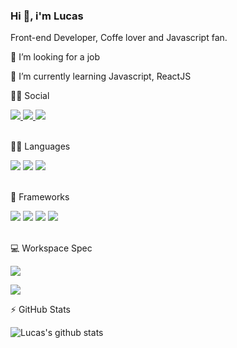 ### Hi 👋, i'm Lucas

Front-end Developer, Coffe lover and Javascript fan.

👯 I’m looking for a job

🌱 I’m currently learning Javascript, ReactJS

👨👩 Social
<div style:align:right>
  <a href = "https://www.linkedin.com/in/lucaswander/">
    <img src = "https://img.shields.io/badge/lucaswander-%230077B5.svg?&style=&logo=linkedin&logoColor=white">
  </a>
  <a href = "https://www.instagram.com/lucaswander/">
    <img src = "https://img.shields.io/badge/lucaswander-%23E4405F.svg?&style=&logo=instagram&logoColor=white">
  </a>
  <a href = "https://www.facebook.com/lucas.wandermurem">
    <img src = "https://img.shields.io/badge/lucas.wandermurem-%231877F2.svg?&style=&logo=facebook&logoColor=white">
  </a>
</div><br>

👩‍💻 Languages
<div style:align-right>
  <img src = "https://img.shields.io/badge/HTML5-E34F26?style=&logo=html5&logoColor=white">
  <img src = "https://img.shields.io/badge/CSS3-1572B6?style=&logo=css3&logoColor=white">
  <img src = "https://img.shields.io/badge/JavaScript-F7DF1E?style=&logo=javascript&logoColor=black">
</div><br> 
 
  🚀 Frameworks 
<div style:align-right>
  <img src = "https://img.shields.io/badge/Node.js-43853D?style=&logo=node-dot-js&logoColor=white">
  <img src = "https://img.shields.io/badge/npm-CB3837?style=&logo=npm&logoColor=white">
  <img src = "https://img.shields.io/badge/Yarn-2C8EBB?style=&logo=yarn&logoColor=white">
  <img src = "https://img.shields.io/badge/Git-F05032?style=&logo=git&logoColor=white">
</div><br>

💻 Workspace Spec <br>

<img src = "https://img.shields.io/badge/NVIDIA-GTX1060-76B900?style=&logo=nvidia&logoColor=white"><br>

<img src = "https://img.shields.io/badge/AMD-Ryzen_5_1600-ED1C24?style=&logo=amd&logoColor=white">

⚡ GitHub Stats <br>

![Lucas's github stats](https://github-readme-stats.vercel.app/api?username=LucasWandermurem&hide=issues&count_private=true&show_icons=true&theme=merko)
<!--
**LucasWandermurem/LucasWandermurem** is a ✨ _special_ ✨ repository because its `README.md` (this file) appears on your GitHub profile.

Here are some ideas to get you started:

- 🔭 I’m currently working on ...
- 🌱 I’m currently learning ...
- 👯 I’m looking to collaborate on ...
- 🤔 I’m looking for help with ...
- 💬 Ask me about ...
- 📫 How to reach me: ...
- 😄 Pronouns: ...
- ⚡ Fun fact: ...
-->

